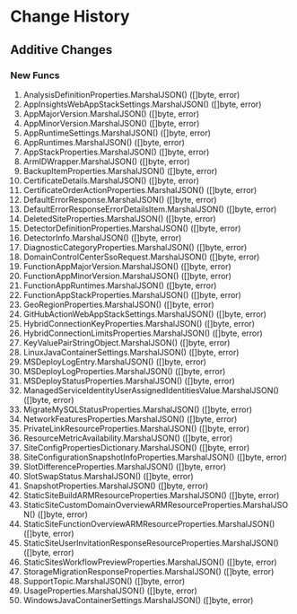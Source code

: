 # Change History

## Additive Changes

### New Funcs

1. AnalysisDefinitionProperties.MarshalJSON() ([]byte, error)
1. AppInsightsWebAppStackSettings.MarshalJSON() ([]byte, error)
1. AppMajorVersion.MarshalJSON() ([]byte, error)
1. AppMinorVersion.MarshalJSON() ([]byte, error)
1. AppRuntimeSettings.MarshalJSON() ([]byte, error)
1. AppRuntimes.MarshalJSON() ([]byte, error)
1. AppStackProperties.MarshalJSON() ([]byte, error)
1. ArmIDWrapper.MarshalJSON() ([]byte, error)
1. BackupItemProperties.MarshalJSON() ([]byte, error)
1. CertificateDetails.MarshalJSON() ([]byte, error)
1. CertificateOrderActionProperties.MarshalJSON() ([]byte, error)
1. DefaultErrorResponse.MarshalJSON() ([]byte, error)
1. DefaultErrorResponseErrorDetailsItem.MarshalJSON() ([]byte, error)
1. DeletedSiteProperties.MarshalJSON() ([]byte, error)
1. DetectorDefinitionProperties.MarshalJSON() ([]byte, error)
1. DetectorInfo.MarshalJSON() ([]byte, error)
1. DiagnosticCategoryProperties.MarshalJSON() ([]byte, error)
1. DomainControlCenterSsoRequest.MarshalJSON() ([]byte, error)
1. FunctionAppMajorVersion.MarshalJSON() ([]byte, error)
1. FunctionAppMinorVersion.MarshalJSON() ([]byte, error)
1. FunctionAppRuntimes.MarshalJSON() ([]byte, error)
1. FunctionAppStackProperties.MarshalJSON() ([]byte, error)
1. GeoRegionProperties.MarshalJSON() ([]byte, error)
1. GitHubActionWebAppStackSettings.MarshalJSON() ([]byte, error)
1. HybridConnectionKeyProperties.MarshalJSON() ([]byte, error)
1. HybridConnectionLimitsProperties.MarshalJSON() ([]byte, error)
1. KeyValuePairStringObject.MarshalJSON() ([]byte, error)
1. LinuxJavaContainerSettings.MarshalJSON() ([]byte, error)
1. MSDeployLogEntry.MarshalJSON() ([]byte, error)
1. MSDeployLogProperties.MarshalJSON() ([]byte, error)
1. MSDeployStatusProperties.MarshalJSON() ([]byte, error)
1. ManagedServiceIdentityUserAssignedIdentitiesValue.MarshalJSON() ([]byte, error)
1. MigrateMySQLStatusProperties.MarshalJSON() ([]byte, error)
1. NetworkFeaturesProperties.MarshalJSON() ([]byte, error)
1. PrivateLinkResourceProperties.MarshalJSON() ([]byte, error)
1. ResourceMetricAvailability.MarshalJSON() ([]byte, error)
1. SiteConfigPropertiesDictionary.MarshalJSON() ([]byte, error)
1. SiteConfigurationSnapshotInfoProperties.MarshalJSON() ([]byte, error)
1. SlotDifferenceProperties.MarshalJSON() ([]byte, error)
1. SlotSwapStatus.MarshalJSON() ([]byte, error)
1. SnapshotProperties.MarshalJSON() ([]byte, error)
1. StaticSiteBuildARMResourceProperties.MarshalJSON() ([]byte, error)
1. StaticSiteCustomDomainOverviewARMResourceProperties.MarshalJSON() ([]byte, error)
1. StaticSiteFunctionOverviewARMResourceProperties.MarshalJSON() ([]byte, error)
1. StaticSiteUserInvitationResponseResourceProperties.MarshalJSON() ([]byte, error)
1. StaticSitesWorkflowPreviewProperties.MarshalJSON() ([]byte, error)
1. StorageMigrationResponseProperties.MarshalJSON() ([]byte, error)
1. SupportTopic.MarshalJSON() ([]byte, error)
1. UsageProperties.MarshalJSON() ([]byte, error)
1. WindowsJavaContainerSettings.MarshalJSON() ([]byte, error)

